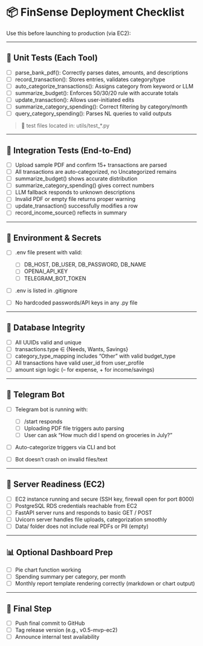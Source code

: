# 📦 FinSense Deployment Checklist

Use this before launching to production (via EC2):

---

## 🔪 Unit Tests (Each Tool)

* [ ] parse\_bank\_pdf(): Correctly parses dates, amounts, and descriptions
* [ ] record\_transaction(): Stores entries, validates category/type
* [ ] auto\_categorize\_transactions(): Assigns category from keyword or LLM
* [ ] summarize\_budget(): Enforces 50/30/20 rule with accurate totals
* [ ] update\_transaction(): Allows user-initiated edits
* [ ] summarize\_category\_spending(): Correct filtering by category/month
* [ ] query\_category\_spending(): Parses NL queries to valid outputs

> 📂 test files located in: utils/test\_\*.py

---

## 🔗 Integration Tests (End-to-End)

* [ ] Upload sample PDF and confirm 15+ transactions are parsed
* [ ] All transactions are auto-categorized, no Uncategorized remains
* [ ] summarize\_budget() shows accurate distribution
* [ ] summarize\_category\_spending() gives correct numbers
* [ ] LLM fallback responds to unknown descriptions
* [ ] Invalid PDF or empty file returns proper warning
* [ ] update\_transaction() successfully modifies a row
* [ ] record\_income\_source() reflects in summary

---

## 🔐 Environment & Secrets

* [ ] .env file present with valid:

  * [ ] DB\_HOST, DB\_USER, DB\_PASSWORD, DB\_NAME
  * [ ] OPENAI\_API\_KEY
  * [ ] TELEGRAM\_BOT\_TOKEN
* [ ] .env is listed in .gitignore
* [ ] No hardcoded passwords/API keys in any .py file

---

## 📙 Database Integrity

* [ ] All UUIDs valid and unique
* [ ] transactions.type ∈ {Needs, Wants, Savings}
* [ ] category\_type\_mapping includes “Other” with valid budget\_type
* [ ] All transactions have valid user\_id from user\_profile
* [ ] amount sign logic (– for expense, + for income/savings)

---

## 📲 Telegram Bot

* [ ] Telegram bot is running with:

  * [ ] /start responds
  * [ ] Uploading PDF file triggers auto parsing
  * [ ] User can ask “How much did I spend on groceries in July?”
* [ ] Auto-categorize triggers via CLI and bot
* [ ] Bot doesn’t crash on invalid files/text

---

## 🚀 Server Readiness (EC2)

* [ ] EC2 instance running and secure (SSH key, firewall open for port 8000)
* [ ] PostgreSQL RDS credentials reachable from EC2
* [ ] FastAPI server runs and responds to basic GET / POST
* [ ] Uvicorn server handles file uploads, categorization smoothly
* [ ] Data/ folder does not include real PDFs or PII (empty)

---

## 📊 Optional Dashboard Prep

* [ ] Pie chart function working
* [ ] Spending summary per category, per month
* [ ] Monthly report template rendering correctly (markdown or chart output)

---

## 📅 Final Step

* [ ] Push final commit to GitHub
* [ ] Tag release version (e.g., v0.5-mvp-ec2)
* [ ] Announce internal test availability
